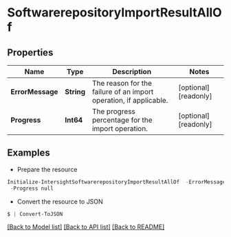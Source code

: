 # SoftwarerepositoryImportResultAllOf
## Properties

Name | Type | Description | Notes
------------ | ------------- | ------------- | -------------
**ErrorMessage** | **String** | The reason for the failure of an import operation, if applicable. | [optional] [readonly] 
**Progress** | **Int64** | The progress percentage for the import operation. | [optional] [readonly] 

## Examples

- Prepare the resource
```powershell
Initialize-IntersightSoftwarerepositoryImportResultAllOf  -ErrorMessage null `
 -Progress null
```

- Convert the resource to JSON
```powershell
$ | Convert-ToJSON
```

[[Back to Model list]](../README.md#documentation-for-models) [[Back to API list]](../README.md#documentation-for-api-endpoints) [[Back to README]](../README.md)

